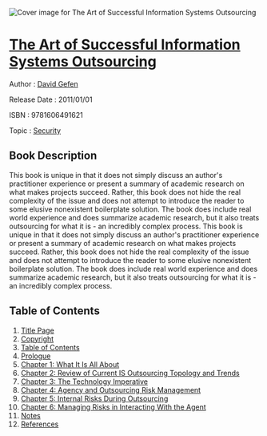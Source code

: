 ![Cover image for The Art of Successful Information Systems Outsourcing](https://imgdetail.ebookreading.net/cover/cover/security/EB9781606491621.jpg)

[The Art of Successful Information Systems Outsourcing](https://ebookreading.net/view/book/The+Art+of+Successful+Information+Systems+Outsourcing-EB9781606491621_1.html "The Art of Successful Information Systems Outsourcing")
====================================================================================================================

Author : [David Gefen](https://ebookreading.net/search/author/David+Gefen)

Release Date : 2011/01/01

ISBN : 9781606491621

Topic : [Security](https://ebookreading.net/search/category/security)

Book Description
-----------------

This book is unique in that it does not simply discuss an author's practitioner experience or present a summary of academic research on what makes projects succeed. Rather, this book does not hide the real complexity of the issue and does not attempt to introduce the reader to some elusive nonexistent boilerplate solution. The book does include real world experience and does summarize academic research, but it also treats outsourcing for what it is - an incredibly complex process.
              This book is unique in that it does not simply discuss an author's practitioner experience or present a summary of academic research on what makes projects succeed. Rather, this book does not hide the real complexity of the issue and does not attempt to introduce the reader to some elusive nonexistent boilerplate solution. The book does include real world experience and does summarize academic research, but it also treats outsourcing for what it is - an incredibly complex process.
              
Table of Contents
-----------------

1. [Title Page](https://ebookreading.net/view/book/The+Art+of+Successful+Information+Systems+Outsourcing-EB9781606491621_2.html#ibe-gefen002htmltit)
1. [Copyright](https://ebookreading.net/view/book/The+Art+of+Successful+Information+Systems+Outsourcing-EB9781606491621_4.html#ibe-gefen004htmlcop)
1. [Table of Contents](https://ebookreading.net/view/book/The+Art+of+Successful+Information+Systems+Outsourcing-EB9781606491621_6.html#ibe-gefen006htmlmai)
1. [Prologue](https://ebookreading.net/view/book/The+Art+of+Successful+Information+Systems+Outsourcing-EB9781606491621_7.html#ibe-gefen007htmlpro)
1. [Chapter 1: What It Is All About](https://ebookreading.net/view/book/The+Art+of+Successful+Information+Systems+Outsourcing-EB9781606491621_8.html#ibe-gefen008htmlch0)
1. [Chapter 2: Review of Current IS Outsourcing Topology and Trends](https://ebookreading.net/view/book/The+Art+of+Successful+Information+Systems+Outsourcing-EB9781606491621_9.html#ibe-gefen009htmlch0)
1. [Chapter 3: The Technology Imperative](https://ebookreading.net/view/book/The+Art+of+Successful+Information+Systems+Outsourcing-EB9781606491621_10.html#ibe-gefen010htmlch0)
1. [Chapter 4: Agency and Outsourcing Risk Management](https://ebookreading.net/view/book/The+Art+of+Successful+Information+Systems+Outsourcing-EB9781606491621_11.html#ibe-gefen011htmlch0)
1. [Chapter 5: Internal Risks During Outsourcing](https://ebookreading.net/view/book/The+Art+of+Successful+Information+Systems+Outsourcing-EB9781606491621_12.html#ibe-gefen012htmlch0)
1. [Chapter 6: Managing Risks in Interacting With the Agent](https://ebookreading.net/view/book/The+Art+of+Successful+Information+Systems+Outsourcing-EB9781606491621_13.html#ibe-gefen013htmlch0)
1. [Notes](https://ebookreading.net/view/book/The+Art+of+Successful+Information+Systems+Outsourcing-EB9781606491621_14.html#ibe-gefen014htmlnot)
1. [References](https://ebookreading.net/view/book/The+Art+of+Successful+Information+Systems+Outsourcing-EB9781606491621_15.html#ibe-gefen015htmlref)
